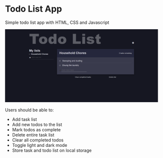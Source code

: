# Todo List App

Simple todo list app with HTML, CSS and Javascript

![Website Image](cover.png)

Users should be able to:

- Add task list
- Add new todos to the list
- Mark todos as complete
- Delete entire task list
- Clear all completed todos
- Toggle light and dark mode
- Store task and todo list on local storage
